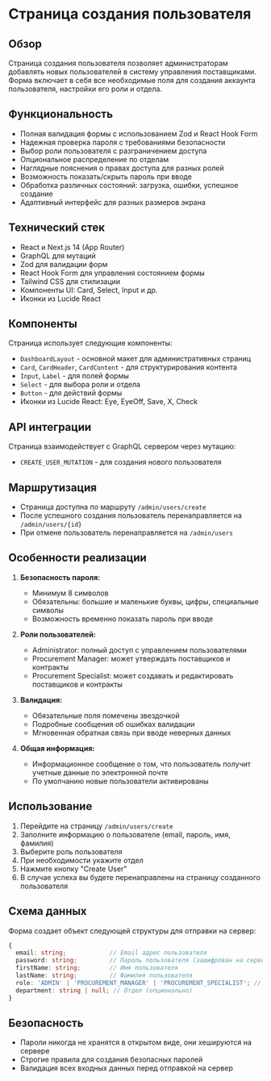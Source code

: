 # Страница создания пользователя

## Обзор
Страница создания пользователя позволяет администраторам добавлять новых пользователей в систему управления поставщиками. Форма включает в себя все необходимые поля для создания аккаунта пользователя, настройки его роли и отдела.

## Функциональность
- Полная валидация формы с использованием Zod и React Hook Form
- Надежная проверка пароля с требованиями безопасности
- Выбор роли пользователя с разграничением доступа
- Опциональное распределение по отделам
- Наглядные пояснения о правах доступа для разных ролей
- Возможность показать/скрыть пароль при вводе
- Обработка различных состояний: загрузка, ошибки, успешное создание
- Адаптивный интерфейс для разных размеров экрана

## Технический стек
- React и Next.js 14 (App Router)
- GraphQL для мутаций
- Zod для валидации форм
- React Hook Form для управления состоянием формы
- Tailwind CSS для стилизации
- Компоненты UI: Card, Select, Input и др.
- Иконки из Lucide React

## Компоненты
Страница использует следующие компоненты:
- `DashboardLayout` - основной макет для административных страниц
- `Card`, `CardHeader`, `CardContent` - для структурирования контента
- `Input`, `Label` - для полей формы
- `Select` - для выбора роли и отдела
- `Button` - для действий формы
- Иконки из Lucide React: Eye, EyeOff, Save, X, Check

## API интеграции
Страница взаимодействует с GraphQL сервером через мутацию:
- `CREATE_USER_MUTATION` - для создания нового пользователя

## Маршрутизация
- Страница доступна по маршруту `/admin/users/create`
- После успешного создания пользователь перенаправляется на `/admin/users/{id}`
- При отмене пользователь перенаправляется на `/admin/users`

## Особенности реализации
1. **Безопасность пароля:**
   - Минимум 8 символов
   - Обязательны: большие и маленькие буквы, цифры, специальные символы
   - Возможность временно показать пароль при вводе

2. **Роли пользователей:**
   - Administrator: полный доступ с управлением пользователями
   - Procurement Manager: может утверждать поставщиков и контракты
   - Procurement Specialist: может создавать и редактировать поставщиков и контракты

3. **Валидация:**
   - Обязательные поля помечены звездочкой
   - Подробные сообщения об ошибках валидации
   - Мгновенная обратная связь при вводе неверных данных

4. **Общая информация:**
   - Информационное сообщение о том, что пользователь получит учетные данные по электронной почте
   - По умолчанию новые пользователи активированы

## Использование
1. Перейдите на страницу `/admin/users/create`
2. Заполните информацию о пользователе (email, пароль, имя, фамилия)
3. Выберите роль пользователя
4. При необходимости укажите отдел
5. Нажмите кнопку "Create User"
6. В случае успеха вы будете перенаправлены на страницу созданного пользователя

## Схема данных
Форма создает объект следующей структуры для отправки на сервер:
```typescript
{
  email: string;            // Email адрес пользователя
  password: string;         // Пароль пользователя (зашифрован на сервере)
  firstName: string;        // Имя пользователя
  lastName: string;         // Фамилия пользователя
  role: 'ADMIN' | 'PROCUREMENT_MANAGER' | 'PROCUREMENT_SPECIALIST'; // Роль пользователя
  department: string | null; // Отдел (опционально)
}
```

## Безопасность
- Пароли никогда не хранятся в открытом виде, они хешируются на сервере
- Строгие правила для создания безопасных паролей
- Валидация всех входных данных перед отправкой на сервер
